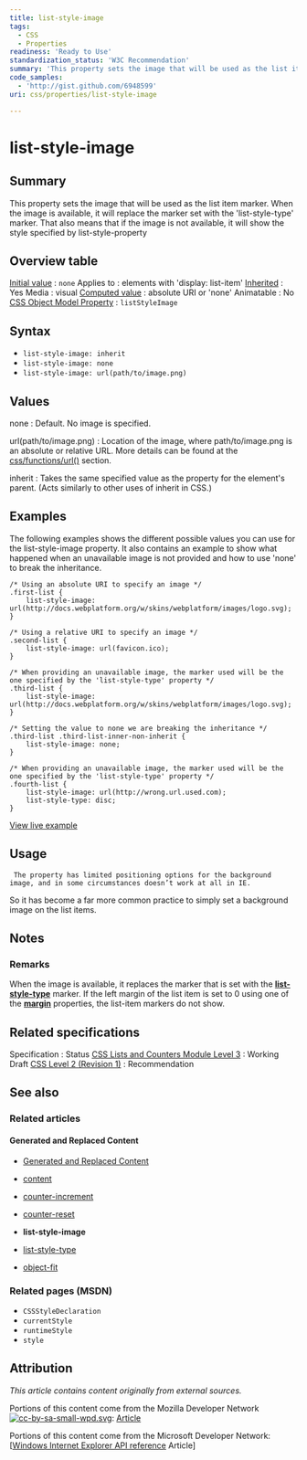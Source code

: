 ```yaml
---
title: list-style-image
tags:
  - CSS
  - Properties
readiness: 'Ready to Use'
standardization_status: 'W3C Recommendation'
summary: 'This property sets the image that will be used as the list item marker. When the image is available, it will replace the marker set with the ''list-style-type'' marker. That also means that if the image is not available, it will show the style specified by list-style-property'
code_samples:
  - 'http://gist.github.com/6948599'
uri: css/properties/list-style-image

---
```

# list-style-image

## Summary

This property sets the image that will be used as the list item marker. When the image is available, it will replace the marker set with the 'list-style-type' marker. That also means that if the image is not available, it will show the style specified by list-style-property

## Overview table

[Initial value](/css/concepts/initial_value)
:   `none`
Applies to
:   elements with 'display: list-item'
[Inherited](/css/concepts/inherited)
:   Yes
Media
:   visual
[Computed value](/css/concepts/computed_value)
:   absolute URI or 'none'
Animatable
:   No
[CSS Object Model Property](/css/concepts/cssom)
:   `listStyleImage`

## Syntax

-   `list-style-image: inherit`
-   `list-style-image: none`
-   `list-style-image: url(path/to/image.png)`

## Values

none
:   Default. No image is specified.

url(path/to/image.png)
:   Location of the image, where path/to/image.png is an absolute or relative URL. More details can be found at the [css/functions/url()](/css/functions/url()) section.

inherit
:   Takes the same specified value as the property for the element's parent. (Acts similarly to other uses of inherit in CSS.)

## Examples

The following examples shows the different possible values you can use for the list-style-image property. It also contains an example to show what happened when an unavailable image is not provided and how to use 'none' to break the inheritance.

``` {.css}
/* Using an absolute URI to specify an image */
.first-list {
    list-style-image: url(http://docs.webplatform.org/w/skins/webplatform/images/logo.svg);
}

/* Using a relative URI to specify an image */
.second-list {
    list-style-image: url(favicon.ico);
}

/* When providing an unavailable image, the marker used will be the one specified by the 'list-style-type' property */
.third-list {
    list-style-image: url(http://docs.webplatform.org/w/skins/webplatform/images/logo.svg);
}

/* Setting the value to none we are breaking the inheritance */
.third-list .third-list-inner-non-inherit {
    list-style-image: none;
}

/* When providing an unavailable image, the marker used will be the one specified by the 'list-style-type' property */
.fourth-list {
    list-style-image: url(http://wrong.url.used.com);
    list-style-type: disc;
}
```

[View live example](http://code.webplatform.org/gist/6948599)

## Usage

     The property has limited positioning options for the background image, and in some circumstances doesn’t work at all in IE.

So it has become a far more common practice to simply set a background image on the list items.

## Notes

### Remarks

When the image is available, it replaces the marker that is set with the [**list-style-type**](/css/properties/list-style-type) marker. If the left margin of the list item is set to 0 using one of the [**margin**](/css/properties/margin) properties, the list-item markers do not show.

## Related specifications

Specification
:   Status
[CSS Lists and Counters Module Level 3](http://dev.w3.org/csswg/css3-lists/#list-style-image)
:   Working Draft
[CSS Level 2 (Revision 1)](http://www.w3.org/TR/CSS2/generate.html#propdef-list-style-image)
:   Recommendation

## See also

### Related articles

#### Generated and Replaced Content

-   [Generated and Replaced Content](/css/generated_and_replaced_content)

-   [content](/css/properties/content)

-   [counter-increment](/css/properties/counter-increment)

-   [counter-reset](/css/properties/counter-reset)

-   **list-style-image**

-   [list-style-type](/css/properties/list-style-type)

-   [object-fit](/css/properties/object-fit)

### Related pages (MSDN)

-   `CSSStyleDeclaration`
-   `currentStyle`
-   `runtimeStyle`
-   `style`

## Attribution

*This article contains content originally from external sources.*

Portions of this content come from the Mozilla Developer Network [![cc-by-sa-small-wpd.svg](/assets/thumb/8/8c/cc-by-sa-small-wpd.svg/120px-cc-by-sa-small-wpd.svg.png)](http://creativecommons.org/licenses/by-sa/3.0/us/): [Article](https://developer.mozilla.org/en-US/docs/CSS/list-style-image)

Portions of this content come from the Microsoft Developer Network: [[Windows Internet Explorer API reference](http://msdn.microsoft.com/en-us/library/ie/hh828809%28v=vs.85%29.aspx) Article]

